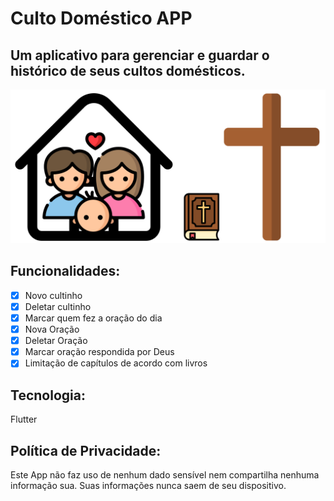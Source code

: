# Culto Doméstico APP

## Um aplicativo para gerenciar e guardar o histórico de seus cultos domésticos.

![alt text](promo/featured.png?raw=true "promo")

## Funcionalidades:

- [x] Novo cultinho
- [x] Deletar cultinho
- [x] Marcar quem fez a oração do dia
- [x] Nova Oração
- [x] Deletar Oração
- [x] Marcar oração respondida por Deus
- [x] Limitação de capítulos de acordo com livros

## Tecnologia:
Flutter

## Política de Privacidade:

Este App não faz uso de nenhum dado sensível nem compartilha nenhuma informação sua. Suas informações nunca saem de seu dispositivo.


